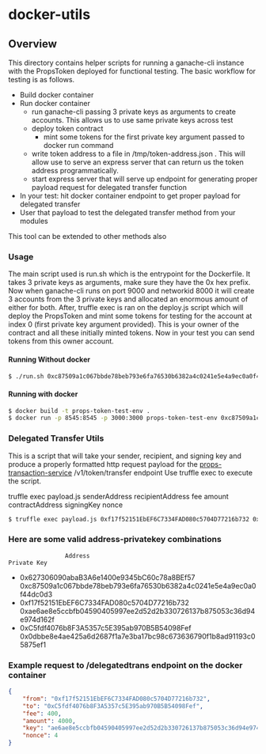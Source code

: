 # docker-utils

## Overview
This directory contains helper scripts for running a ganache-cli instance with the PropsToken deployed for functional testing. 
The basic workflow for testing is as follows. 

- Build docker container 
- Run docker container
    - run ganache-cli passing 3 private keys as arguments to create accounts. This allows us to use same private keys across test
    - deploy token contract
        - mint some tokens for the first private key argument passed to docker run command 
    - write token address to a file in /tmp/token-address.json . This will allow use to serve an express server that can return us the token address programmatically. 
    - start express server that will serve up endpoint for generating proper payload request for delegated transfer function
- In your test: hit docker container endpoint to get proper payload for delegated transfer
- User that payload to test the delegated transfer method from your modules

This tool can be extended to other methods also

### Usage 
The main script used is run.sh which is the entrypoint for the Dockerfile. It takes 3 private keys as arguments, make sure they have the 0x hex prefix. 
Now when ganache-cli runs on port 9000 and networkid 8000 it will create 3 accounts from the 3 private keys and allocated an enormous amount of either for both. 
After, truffle exec is ran on the deploy.js script which will deploy the PropsToken and mint some tokens for testing for the account at index 0 (first private key argument provided). This is your owner of the contract and all these initially minted tokens. Now in your test you can send tokens from this owner account. 

#### Running Without docker 

```sh
$ ./run.sh 0xc87509a1c067bbde78beb793e6fa76530b6382a4c0241e5e4a9ec0a0f44dc0d3 0xae6ae8e5ccbfb04590405997ee2d52d2b330726137b875053c36d94e974d162f 0x0dbbe8e4ae425a6d2687f1a7e3ba17bc98c673636790f1b8ad91193c05875ef1
```

#### Running with docker
```sh
$ docker build -t props-token-test-env .
$ docker run -p 8545:8545 -p 3000:3000 props-token-test-env 0xc87509a1c067bbde78beb793e6fa76530b6382a4c0241e5e4a9ec0a0f44dc0d3 0xae6ae8e5ccbfb04590405997ee2d52d2b330726137b875053c36d94e974d162f 0x0dbbe8e4ae425a6d2687f1a7e3ba17bc98c673636790f1b8ad91193c05875ef1
```


### Delegated Transfer Utils
This is a script that will take your sender, recipient, and signing key and produce a properly formatted http request payload for the 
[props-transaction-service](https://github.com/PROPSProject/props-transaction-service/blob/delegated-transfer/http/routing/v1/delegated_transfer.go) /v1/token/transfer endpoint 
Use truffle exec to execute the script.

truffle exec payload.js senderAddress recipientAddress fee amount contractAddress signingKey nonce
```sh
$ truffle exec payload.js 0xf17f52151EbEF6C7334FAD080c5704D77216b732 0xC5fdf4076b8F3A5357c5E395ab970B5B54098Fef 400 4000 0xa9f8fef0b3df9159f1443427daa79210fceb009c ae6ae8e5ccbfb04590405997ee2d52d2b330726137b875053c36d94e974d162f 4
```

### Here are some valid address-privatekey combinations
                    Address                                             Private Key
- 0x627306090abaB3A6e1400e9345bC60c78a8BEf57 0xc87509a1c067bbde78beb793e6fa76530b6382a4c0241e5e4a9ec0a0f44dc0d3
- 0xf17f52151EbEF6C7334FAD080c5704D77216b732 0xae6ae8e5ccbfb04590405997ee2d52d2b330726137b875053c36d94e974d162f
- 0xC5fdf4076b8F3A5357c5E395ab970B5B54098Fef 0x0dbbe8e4ae425a6d2687f1a7e3ba17bc98c673636790f1b8ad91193c05875ef1

### Example request to /delegatedtrans endpoint on the docker container 

```json
{
	"from": "0xf17f52151EbEF6C7334FAD080c5704D77216b732",
	"to": "0xC5fdf4076b8F3A5357c5E395ab970B5B54098Fef",
	"fee": 400,
	"amount": 4000, 
	"key": "ae6ae8e5ccbfb04590405997ee2d52d2b330726137b875053c36d94e974d162f",
	"nonce": 4
}
```
